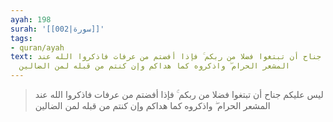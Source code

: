 ```yaml
---
ayah: 198
surah: '[[002|سورة]]'
tags:
- quran/ayah
text: ليس عليكم جناح أن تبتغوا فضلا من ربكم ۚ فإذا أفضتم من عرفات فاذكروا الله عند
  المشعر الحرام ۖ واذكروه كما هداكم وإن كنتم من قبله لمن الضالين
---
```

> ليس عليكم جناح أن تبتغوا فضلا من ربكم ۚ فإذا أفضتم من عرفات فاذكروا الله عند المشعر الحرام ۖ واذكروه كما هداكم وإن كنتم من قبله لمن الضالين
